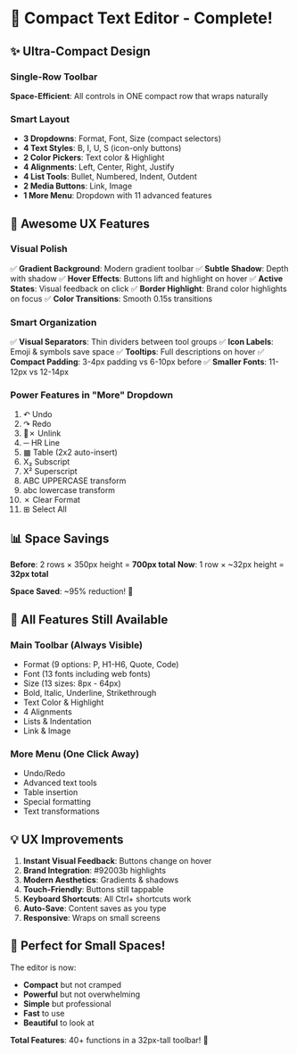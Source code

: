 # 🎯 Compact Text Editor - Complete!

## ✨ Ultra-Compact Design

### Single-Row Toolbar
**Space-Efficient**: All controls in ONE compact row that wraps naturally

### Smart Layout
- **3 Dropdowns**: Format, Font, Size (compact selectors)
- **4 Text Styles**: B, I, U, S (icon-only buttons)
- **2 Color Pickers**: Text color & Highlight
- **4 Alignments**: Left, Center, Right, Justify
- **4 List Tools**: Bullet, Numbered, Indent, Outdent
- **2 Media Buttons**: Link, Image
- **1 More Menu**: Dropdown with 11 advanced features

## 🎨 Awesome UX Features

### Visual Polish
✅ **Gradient Background**: Modern gradient toolbar
✅ **Subtle Shadow**: Depth with shadow
✅ **Hover Effects**: Buttons lift and highlight on hover
✅ **Active States**: Visual feedback on click
✅ **Border Highlight**: Brand color highlights on focus
✅ **Color Transitions**: Smooth 0.15s transitions

### Smart Organization
✅ **Visual Separators**: Thin dividers between tool groups
✅ **Icon Labels**: Emoji & symbols save space
✅ **Tooltips**: Full descriptions on hover
✅ **Compact Padding**: 3-4px padding vs 6-10px before
✅ **Smaller Fonts**: 11-12px vs 12-14px

### Power Features in "More" Dropdown
1. ↶ Undo
2. ↷ Redo
3. 🔗✗ Unlink
4. ─ HR Line
5. ▦ Table (2x2 auto-insert)
6. X₂ Subscript
7. X² Superscript
8. ABC UPPERCASE transform
9. abc lowercase transform
10. ✗ Clear Format
11. ⊞ Select All

## 📊 Space Savings

**Before**: 2 rows × 350px height = **700px total**
**Now**: 1 row × ~32px height = **32px total**

**Space Saved**: ~95% reduction! 🎉

## 🚀 All Features Still Available

### Main Toolbar (Always Visible)
- Format (9 options: P, H1-H6, Quote, Code)
- Font (13 fonts including web fonts)
- Size (13 sizes: 8px - 64px)
- Bold, Italic, Underline, Strikethrough
- Text Color & Highlight
- 4 Alignments
- Lists & Indentation
- Link & Image

### More Menu (One Click Away)
- Undo/Redo
- Advanced text tools
- Table insertion
- Special formatting
- Text transformations

## 💡 UX Improvements

1. **Instant Visual Feedback**: Buttons change on hover
2. **Brand Integration**: #92003b highlights
3. **Modern Aesthetics**: Gradients & shadows
4. **Touch-Friendly**: Buttons still tappable
5. **Keyboard Shortcuts**: All Ctrl+ shortcuts work
6. **Auto-Save**: Content saves as you type
7. **Responsive**: Wraps on small screens

## 🎯 Perfect for Small Spaces!

The editor is now:
- **Compact** but not cramped
- **Powerful** but not overwhelming
- **Simple** but professional
- **Fast** to use
- **Beautiful** to look at

**Total Features**: 40+ functions in a 32px-tall toolbar! 🚀
